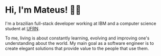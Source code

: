 # Hi, I'm Mateus! 👋🏼

I'm a brazilian full-stack developer working at IBM and a computer science
student at
[UFRN](https://en.wikipedia.org/wiki/Federal_University_of_Rio_Grande_do_Norte).

To me, living is about constantly learning, evolving and improving one's
understanding about the world. My main goal as a software engineer is to create
elegant solutions that provide value to the people that use them.
